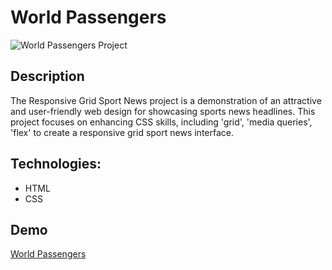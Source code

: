 # World Passengers

![World Passengers Project](chrome-capture-2024-2-9-1.gif)

## Description
The Responsive Grid Sport News project is a demonstration of an attractive and user-friendly web design for showcasing sports news headlines. This project focuses on enhancing CSS skills, including 'grid', 'media queries', 'flex' to create a responsive grid sport news interface.

## Technologies:
- HTML
- CSS

## Demo

[World Passengers](https://meryemsenturk.github.io/World-Passengers/)
